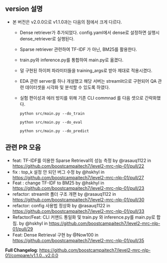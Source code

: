 ## version 설명
- 본 버전은 v2.0.0으로 v1.1.0과는 다음의 점에서 크게 다르다.
  - Dense retriever가 추가되었다. config.yaml에서 dense로 설정하면 실행시 dense_retriever로 실행된다.
  - Sparse retriever 관련하여 TF-IDF 가 아닌, BM25를 활용한다.
  - train.py와 inference.py를 통합하여 main.py로 옮겼다.
  - 덜 구현된 하이퍼 파라미터들을 training_args로 받아 제대로 적용시켰다.
  - EDA 관련 server를 하나 개설했고 해당 서버는 streamlit으로 구현되어 QA 관련 데이터셋을 시각화 및 분석할 수 있도록 하였다.
  - 실험 편이성과 에러 방지를 위해 기존 CLI commnad 를 다음 셋으로 간략화했다.
    
    `python src/main.py --do_train`
    
    `python src/main.py --do_eval`

    `python src/main.py --do_predict`


## 관련 PR 모음
* feat: TF-IDF를 이용한 Sparse Retrieval의 성능 측정 by @rasauq1122 in https://github.com/boostcampaitech7/level2-mrc-nlp-01/pull/22
* fix : top_k 설정 안 되던 버그 수정 by @hskhyl in https://github.com/boostcampaitech7/level2-mrc-nlp-01/pull/27
* Feat : change TF-IDF to BM25 by @hskhyl in https://github.com/boostcampaitech7/level2-mrc-nlp-01/pull/23
* refactor: streamlit 폴더 구조 개편 by @rasauq1122 in https://github.com/boostcampaitech7/level2-mrc-nlp-01/pull/30
* refactor: config 사용법 정상화 by @rasauq1122 in https://github.com/boostcampaitech7/level2-mrc-nlp-01/pull/33
* Refactor/Feat: CLI 커맨드 통일화 및 train.py 와 inference.py를 main.py로 합침. by @hskhyl in https://github.com/boostcampaitech7/level2-mrc-nlp-01/pull/29
* Feat: Dense Retrieval 구현 by @Now100 in https://github.com/boostcampaitech7/level2-mrc-nlp-01/pull/35


**Full Changelog**: https://github.com/boostcampaitech7/level2-mrc-nlp-01/compare/v1.1.0...v2.0.0
